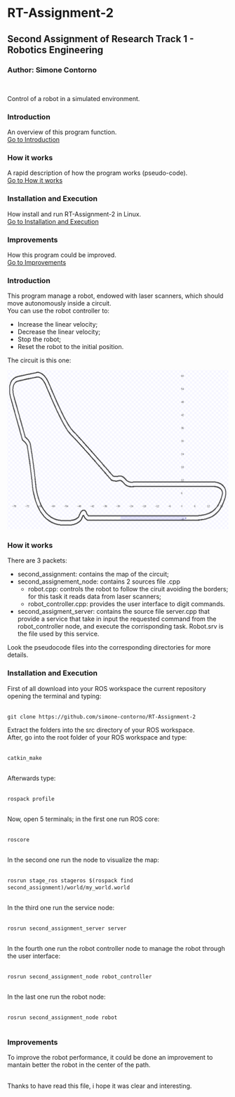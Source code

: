 # RT-Assignment-2
## Second Assignment of Research Track 1 - Robotics Engineering
### Author: Simone Contorno

<br>

Control of a robot in a simulated environment.

### Introduction
An overview of this program function.<br>
[Go to Introduction](#intro)

### How it works
A rapid description of how the program works (pseudo-code).<br>
[Go to How it works](#how)

### Installation and Execution
How install and run RT-Assignment-2 in Linux.<br>
[Go to Installation and Execution](#installation)

### Improvements
How this program could be improved.<br>
[Go to Improvements](#improve)

<a name="intro"></a>
### Introduction

This program manage a robot, endowed with laser scanners, which should move autonomously inside a circuit.<br>
You can use the robot controller to:
<ul>
    <li>Increase the linear velocity;</li>
    <li>Decrease the linear velocity;</li>
    <li>Stop the robot;</li>
    <li>Reset the robot to the initial position.</li>
</ul>

The circuit is this one:

![map](https://github.com/simone-contorno/RT-Assignment-2/blob/main/second_assignment_map.png)

<a name="how"></a>
### How it works

There are 3 packets:
<ul>
    <li>second_assignment: contains the map of the circuit;</li>
    <li>second_assignement_node: contains 2 sources file .cpp
        <ul>
            <li>robot.cpp: controls the robot to follow the ciruit avoiding the borders; for this task it reads data from laser scanners;</li>
            <li>robot_controller.cpp: provides the user interface to digit commands.</li>
        </ul>
    </li>
    <li>second_assigment_server: contains the source file server.cpp that provide a service that take in input the requested command from the robot_controller node, and execute the corrisponding task. Robot.srv is the file used by this service.</li>
</ul>

Look the pseudocode files into the corresponding directories for more details.<br>

<a name="installation"></a>
### Installation and Execution

First of all download into your ROS workspace the current repository opening the terminal and typing:

<pre><code>
git clone https://github.com/simone-contorno/RT-Assignment-2
</code></pre>

Extract the folders into the src directory of your 
ROS workspace.<br> 
After, go into the root folder of your ROS workspace and type: 

<pre>
<code>
catkin_make
</code>
</pre>

Afterwards type:

<pre>
<code>
rospack profile    
</code>
</pre>

Now, open 5 terminals; in the first one run ROS core:

<pre>
<code>
roscore
</code>
</pre>

In the second one run the node to visualize the map:

<pre>
<code>
rosrun stage_ros stageros $(rospack find second_assignment)/world/my_world.world
</code>
</pre>

In the third one run the service node:

<pre>
<code>
rosrun second_assignment_server server
</code>
</pre>

In the fourth one run the robot controller node to manage the robot through the user interface:

<pre>
<code>
rosrun second_assignment_node robot_controller
</code>
</pre>

In the last one run the robot node:

<pre>
<code>
rosrun second_assignment_node robot
</code>
</pre>

<a name="improve"></a>
### Improvements

To improve the robot performance, it could be done an improvement to mantain better the robot in the center of the path.<br><br>

Thanks to have read this file, i hope it was clear and interesting.<br>
